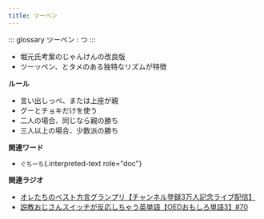 ```yaml
---
title: ツーペン
---
```


::: glossary
ツーペン : つ
:::

-   堀元氏考案のじゃんけんの改良版
-   ツーッペン、とタメのある独特なリズムが特徴

**ルール**

-   言い出しっぺ、または上座が親
-   グーとチョキだけを使う
-   二人の場合、同じなら親の勝ち
-   三人以上の場合、少数派の勝ち

**関連ワード**

-   `ぐちーち`{.interpreted-text role="doc"}

**関連ラジオ**

-   [オレたちのベスト方言グランプリ【チャンネル登録3万人記念ライブ配信】](https://www.youtube.com/watch?v=WhzAvTSYXxk)
-   [説教おじさんスイッチが反応しちゃう英単語【OEDおもしろ単語3】#70](https://www.youtube.com/watch?v=-d742iuB7L0)
